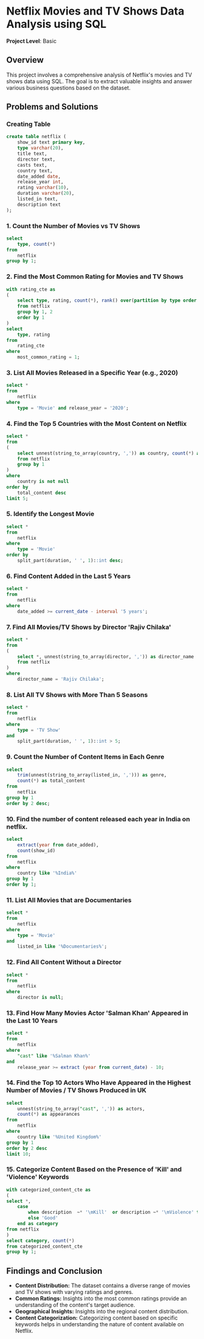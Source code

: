 # Netflix Movies and TV Shows Data Analysis using SQL
**Project Level**: Basic

## Overview
This project involves a comprehensive analysis of Netflix's movies and TV shows data using SQL. The goal is to extract valuable insights and answer various business questions based on the dataset. 

## Problems and Solutions

### Creating Table
```sql
create table netflix (
    show_id text primary key,
    type varchar(20),
    title text,
    director text,
    casts text,
    country text,
    date_added date,
    release_year int,
    rating varchar(10),
    duration varchar(20),
    listed_in text,
    description text
);
```

### 1. Count the Number of Movies vs TV Shows
```sql
select 
	type, count(*)
from 
	netflix
group by 1;
```

### 2. Find the Most Common Rating for Movies and TV Shows
```sql
with rating_cte as
(
	select type, rating, count(*), rank() over(partition by type order by count(*) desc) as most_common_rating
	from netflix
	group by 1, 2
	order by 1
)
select 
	type, rating
from 
	rating_cte
where 
	most_common_rating = 1;
```

### 3. List All Movies Released in a Specific Year (e.g., 2020)
```sql
select * 
from 
	netflix
where 
	type = 'Movie' and release_year = '2020';
```

### 4. Find the Top 5 Countries with the Most Content on Netflix
```sql
select * 
from
(
	select unnest(string_to_array(country, ',')) as country, count(*) as total_content
	from netflix
	group by 1
)
where 
	country is not null
order by 
	total_content desc
limit 5;
```

### 5. Identify the Longest Movie
```sql
select *
from 
	netflix
where 
	type = 'Movie'
order by 
	split_part(duration, ' ', 1)::int desc;
```

### 6. Find Content Added in the Last 5 Years
```sql
select * 
from 
	netflix
where 
	date_added >= current_date - interval '5 years';
```

### 7. Find All Movies/TV Shows by Director 'Rajiv Chilaka'
```sql
select * 
from
(
	select *, unnest(string_to_array(director, ',')) as director_name
	from netflix
)
where 
	director_name = 'Rajiv Chilaka';
```

### 8. List All TV Shows with More Than 5 Seasons
```sql
select * 
from 
	netflix
where 
	type = 'TV Show'
and 
	split_part(duration, ' ', 1)::int > 5;
```

### 9. Count the Number of Content Items in Each Genre
```sql
select 
	trim(unnest(string_to_array(listed_in, ','))) as genre, 
	count(*) as total_content
from 
	netflix
group by 1
order by 2 desc;
```

### 10. Find the number of content released each year in India on netflix.
```sql
select 
	extract(year from date_added), 
	count(show_id)
from 
	netflix
where 
	country like '%India%'
group by 1
order by 1;
```

### 11. List All Movies that are Documentaries
```sql
select * 
from 
	netflix
where 
	type = 'Movie'
and 
	listed_in like '%Documentaries%';
```

### 12. Find All Content Without a Director
```sql
select * 
from 
	netflix
where 
	director is null;
```

### 13. Find How Many Movies Actor 'Salman Khan' Appeared in the Last 10 Years
```sql
select * 
from 
	netflix 
where 
	"cast" like '%Salman Khan%'
and 
	release_year >= extract (year from current_date) - 10;
```

### 14. Find the Top 10 Actors Who Have Appeared in the Highest Number of Movies / TV Shows Produced in UK
```sql
select 
	unnest(string_to_array("cast", ',')) as actors, 
	count(*) as appearances
from 
	netflix
where 
	country like '%United Kingdom%'
group by 1
order by 2 desc
limit 10;
```

### 15. Categorize Content Based on the Presence of 'Kill' and 'Violence' Keywords
```sql
with categorized_content_cte as
(
select *, 
	case 
		when description  ~* '\mKill'  or description ~* '\mViolence' then 'Bad'
		else 'Good' 
	end as category
from netflix
)
select category, count(*)
from categorized_content_cte
group by 1;
```

## Findings and Conclusion

- **Content Distribution:** The dataset contains a diverse range of movies and TV shows with varying ratings and genres.
- **Common Ratings:** Insights into the most common ratings provide an understanding of the content's target audience.
- **Geographical Insights:** Insights into the regional content distribution.
- **Content Categorization:** Categorizing content based on specific keywords helps in understanding the nature of content available on Netflix.
